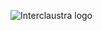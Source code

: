 ![Interclaustra logo](https://drive.google.com/file/d/1W9SKREcGGDZGeB--WcwzhMNuqHiFZ9zj/view?usp=drive_link)
